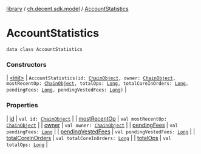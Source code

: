 [library](../../index.md) / [ch.decent.sdk.model](../index.md) / [AccountStatistics](./index.md)

# AccountStatistics

`data class AccountStatistics`

### Constructors

| [&lt;init&gt;](-init-.md) | `AccountStatistics(id: `[`ChainObject`](../-chain-object/index.md)`, owner: `[`ChainObject`](../-chain-object/index.md)`, mostRecentOp: `[`ChainObject`](../-chain-object/index.md)`, totalOps: `[`Long`](https://kotlinlang.org/api/latest/jvm/stdlib/kotlin/-long/index.html)`, totalCoreInOrders: `[`Long`](https://kotlinlang.org/api/latest/jvm/stdlib/kotlin/-long/index.html)`, pendingFees: `[`Long`](https://kotlinlang.org/api/latest/jvm/stdlib/kotlin/-long/index.html)`, pendingVestedFees: `[`Long`](https://kotlinlang.org/api/latest/jvm/stdlib/kotlin/-long/index.html)`)` |

### Properties

| [id](id.md) | `val id: `[`ChainObject`](../-chain-object/index.md) |
| [mostRecentOp](most-recent-op.md) | `val mostRecentOp: `[`ChainObject`](../-chain-object/index.md) |
| [owner](owner.md) | `val owner: `[`ChainObject`](../-chain-object/index.md) |
| [pendingFees](pending-fees.md) | `val pendingFees: `[`Long`](https://kotlinlang.org/api/latest/jvm/stdlib/kotlin/-long/index.html) |
| [pendingVestedFees](pending-vested-fees.md) | `val pendingVestedFees: `[`Long`](https://kotlinlang.org/api/latest/jvm/stdlib/kotlin/-long/index.html) |
| [totalCoreInOrders](total-core-in-orders.md) | `val totalCoreInOrders: `[`Long`](https://kotlinlang.org/api/latest/jvm/stdlib/kotlin/-long/index.html) |
| [totalOps](total-ops.md) | `val totalOps: `[`Long`](https://kotlinlang.org/api/latest/jvm/stdlib/kotlin/-long/index.html) |

